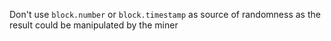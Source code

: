 Don't use `block.number` or `block.timestamp` as source of randomness as the result could be manipulated by the miner